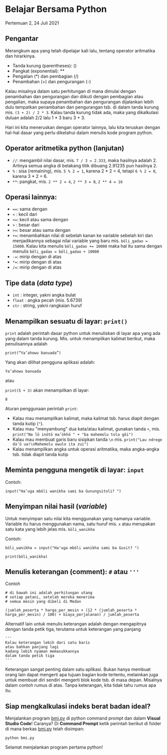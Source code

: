 # Belajar Bersama Python

Pertemuan 2, 24 Juli 2021


## Pengantar

Merangkum apa yang telah dipelajar kali lalu, tentang operator aritmatika dan hirarkinya.

- Tanda kurung (parentheses): ()
- Pangkat (exponential): **
- Pengalian (*) dan pembagian (/)
- Penambahan (+) dan pengurangan (-)

Kalau misalnya dalam satu perhitungan di mana dimulai dengan penambahan dan pengurangan dan diikuti dengan pembagian atau pengalian, maka supaya penambahan dan pengurangan dijalankan lebih dulu tempatkan penambahan dan pengurangan tsb. di dalam tanda kurung mis. `(3 + 2) / 2 * 3`. Kalau tanda kurung tidak ada, maka yang dikalkulasi duluan adalah 2/2 lalu 1 * 3 baru 3 + 3.

Hari ini kita meneruskan dengan operator lainnya, lalu kita teruskan dengan hal-hal dasar yang perlu diketahui dalam menulis kode program python.


## Operator aritmetika python (lanjutan)

- `//`: mengambil nilai dasar, mis. `7 / 3 = 2.333`, maka hasilnya adalah 2. Artinya semua angka di belakang titik dibuang 2.91235 pun hasilnya 2.
- `%` : sisa (remaining), mis. `5 % 2 = 1`, karena 2 * 2 = 4, tetapi `6 % 2 = 0`, karena 3 * 2 = 6.
- `**`: pangkat, mis. `2 ** 2 = 4`, `2 ** 3 = 8`, `2 ** 4 = 16`


## Operasi lainnya:

- `==`: sama dengan
- `<` : kecil dari
- `<=`: kecil atau sama dengan
- `>` : besar dari
- `>=`: besar atau sama dengan
- `+=`: menambahkan nilai di sebelah kanan ke variable sebelah kiri dan menjadikannya sebagai nilai variable yang baru mis. `böli_gadao = 15000`. Kalau kita menulis `böli_gadao += 10000` maka hal itu sama dengan menulis `böli_gadao = böli_gadao + 10000`
- `-=`: mirip dengan di atas
- `*=`: mirip dengan di atas
- `/=`: mirip dengan di atas


## Tipe data (_data type_)

- `int`   : integer, yakni angka bulat
- `float` : angka pecah (mis. 5.6739)
- `str`   : string, yakni rangkaian huruf


## Menampilkan sesuatu di layar: `print()`

`print` adalah perintah dasar python untuk menuliskan di layar apa yang ada yang dalam tanda kurung. Mis. untuk menampilkan kalimat berikut, maka penulisannya adalah

`print(“Ya’ahowu banuada”)`

Yang akan dilihat pengguna aplikasi adalah:

`Ya’ahowu banuada` 

atau

`print(5 + 3)` akan menampilkan di layar:

`8`

Aturan penggunaan perintah `print`:
- Kalau mau menampilkan kalimat, maka kalimat tsb. harus diapit dengan tanda kutip (`"`).
- Kalau mau "menyambung" dua kata/atau kalimat, gunakan tanda `+`, mis. `print("Na lö inötö ma’ökhö " + "ba mahemolu tola göi")`
- Kalau mau membuat garis baru sisipkan tanda `\n` mis. `print("Lau ndrege da’ö ua!\nMahemolu owulo ita zui")`
- Kalau menampilkan angka untuk operasi aritmatika, maka angka-angka tsb. tidak diapit tanda kutip


## Meminta pengguna mengetik di layar: `input`

Contoh:

`input("Ha’uga mböli wanikha sami ba Gunungsitoli? ")`


## Menyimpan nilai hasil (_variable_)

Untuk menyimpan satu nilai kita menggunakan yang namanya variable. Variable itu harus menggunakan nama, satu huruf mis. `x` atau merupakan satu kata yang lebih jelas mis. `böli_wanikha`

Contoh:

`böli_wanikha = input("Ha'uga mböli wanikha sami ba Gusit? ")`

`print(böli_wanikha)`


## Menulis keterangan (comment): `#` atau `'''`

Contoh

```
# di bawah ini adalah perhitungan utang
# setiap petani, setelah mereka menerima
# semua mesin yang dibeli di Medan

(jumlah_peserta * harga_per_mesin + (12 * (jumlah_peserta * harga_per_mesin) / 100) + biaya_perjalanan) / jumlah_peserta
```

Alternatif lain untuk menulis keterangan adalah dengan mengapitnya dengan tanda petik tiga, terutama untuk keterangan yang panjang

```
'''
Kalau keterangan lebih dari satu baris
atau bahkan panjang lagi
kadang lebih nyaman memasukkannya
dalam tanda petik tiga
'''
```

Keterangan sangat penting dalam satu aplikasi. Bukan hanya membuat orang lain dapat mengerti apa tujuan bagian kode tertentu, melainkan juga untuk membuat diri sendiri mengerti blok kode tsb. di masa depan. Misalnya dalam contoh rumus di atas. Tanpa keterangan, kita tidak tahu rumus apa itu.


## Siap mengkalkulasi indeks berat badan ideal?

Menjalankan program [bmi.py](./latihan/bmi.py) di python command prompt dan dalam **Visual Studio Code**! Caranya? Di **Command Prompt** ketik perintah berikut di folder di mana berkas [bmi.py](./latihan/bmi.py) telah disimpan:

`python bmi.py`

Selamat menjalankan program pertama python!
